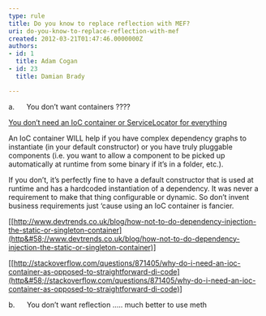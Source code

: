 ```yaml
---
type: rule
title: Do you know to replace reflection with MEF?
uri: do-you-know-to-replace-reflection-with-mef
created: 2012-03-21T01:47:46.0000000Z
authors:
- id: 1
  title: Adam Cogan
- id: 23
  title: Damian Brady

---
```


 
a.      You don’t want containers ????


[You don’t need an IoC container or ServiceLocator for everything](http&#58;//blogs.clariusconsulting.net/kzu/you-dont-need-an-ioc-or-servicelocator-for-everything/ "You don’t need an IoC container or ServiceLocator for everything")


An IoC container WILL help if you have complex dependency graphs to instantiate (in your default constructor) or you have truly pluggable components (i.e. you want to allow a component to be picked up automatically at runtime from some binary if it’s in a folder, etc.).

If you don’t, it’s perfectly fine to have a default constructor that is used at runtime and has a hardcoded instantiation of a dependency. It was never a requirement to make that thing configurable or dynamic. So don’t invent business requirements just ‘cause using an IoC container is fancier. ​



[[http://www.devtrends.co.uk/blog/how-not-to-do-dependency-injection-the-static-or-singleton-container](http&#58;//www.devtrends.co.uk/blog/how-not-to-do-dependency-injection-the-static-or-singleton-container)]

[[http://stackoverflow.com/questions/871405/why-do-i-need-an-ioc-container-as-opposed-to-straightforward-di-code](http&#58;//stackoverflow.com/questions/871405/why-do-i-need-an-ioc-container-as-opposed-to-straightforward-di-code)]










b.      You don’t want reflection ….. much better to use meth
<br>​ 
